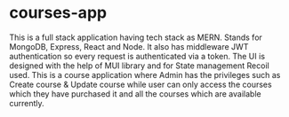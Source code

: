 # courses-app

This is a full stack application having tech stack as MERN. Stands for MongoDB, Express, React and Node. It also has middleware JWT authentication so every request is authenticated via a token. The UI is designed with the help of MUI library and for State management Recoil used. This is a course application where Admin has the privileges such as Create course & Update course while user can only access the courses which they have purchased it and all the courses which are available currently.

